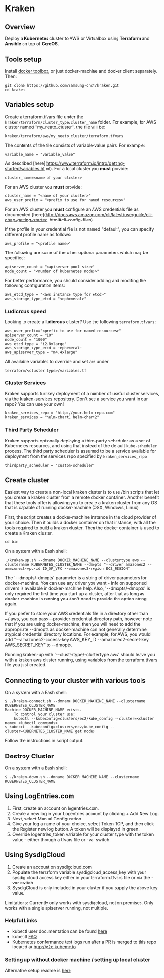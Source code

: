 # Kraken
## Overview
Deploy a __Kubernetes__ cluster to AWS or Virtualbox using __Terraform__  and __Ansible__ on top of __CoreOS__.

## Tools setup
Install [docker toolbox](https://www.docker.com/docker-toolbox), or just docker-machine and docker client separately.
Then:

    git clone https://github.com/samsung-cnct/kraken.git
    cd kraken

## Variables setup

Create a terraform.tfvars file under the `kraken/terraform/cluster_type/cluster_name` folder.
For example, for AWS cluster named "my_neato_cluster", the file will be:

    kraken/terraform/aws/my_neato_cluster/terraform.tfvars

The contents of the file consists of variable-value pairs. For example:

    variable_name = "variable_value"

As described [here](https://www.terraform.io/intro/getting-started/variables.ht
ml). For a local cluster you __must__ provide:

    cluster_name=<name of your cluster>

For an AWS cluster you __must__ provide:

    cluster_name = "<name of your cluster>"
    aws_user_prefix = "<prefix to use for named resources>"

For an AWS cluster you __must__ configure an AWS credentials file as documented [here](http://docs.aws.amazon.com/cli/latest/userguide/cli-chap-getting-started
.html#cli-config-files)

If the profile in your credential file is not named "default", you can specify
 different profile name as follows:

    aws_profile = "<profile name>"

The following are some of the other optional parameters which may be specified:

    apiserver_count = "<apiserver pool size>"
    node_count = "<number of kubernetes nodes>"

For better performance, you should consider adding and modifing the following configuration items:

    aws_etcd_type = "<aws instance type for etcd>"
    aws_storage_type_etcd = "<ephemeral>"

### Ludicrous speed

Looking to create a **ludicrous** cluster? Use the following `terraform.tfvars`:

    aws_user_prefix="<prefix to use for named resources>"
    apiserver_count = "10"
    node_count = "1000"
    aws_etcd_type = "i2.8xlarge"
    aws_storage_type_etcd = "ephemeral"
    aws_apiserver_type = "m4.4xlarge"

All available variables to override and set are under

    terraform/<cluster type>/variables.tf

### Cluster Services

Kraken supports turnkey deployment of a number of useful cluster services, via the [kraken-services](https://github.com/samsung-cnct/kraken-services) repository.  Don't see a service you want in our repo?  You can use your own!

    kraken_services_repo = "http://your.helm-repo.com"
    kraken_services = "helm-chart1 helm-chart2"

### Third Party Scheduler

Kraken supports optionally deploying a third-party scheduler as a set of Kubernetes resources, and using that instead of the default `kube-scheduler` process.  The third party scheduler is assumed to be a service available for deployment from the services repo specified by `kraken_services_repo`

    thirdparty_scheduler = "custom-scheduler"

## Create cluster

Easiest way to create a non-local kraken cluster is to use /bin scripts that let you create a kraken cluster from a remote docker container.
Another benefit that these tools offer is allowing you to create a kraken cluster from any OS that is capable of running docker-machine (OSX, Windows, Linux)

First, the script creates a docker-machine instance in the cloud provider of your choice.
Then it builds a docker container on that instance, with all the tools required to build a kraken cluster.
Then the docker container is used to create a Kraken cluster.

    cd bin

On a system with a Bash shell:

    ./kraken-up.sh --dmname DOCKER_MACHINE_NAME --clustertype aws --clustername KUBERNETES_CLUSTER_NAME --dmopts "--driver amazonec2 --amazonec2-vpc-id ID_OF_VPC --amazonec2-region EC2_REGION"

The '--dmopts/-dmopts' parameter is a string of driver parameters for docker-machine. You can use any driver you want - info on supported drivers is available in docker-machine help. Also, '--dmopts/-dmopts' is only required the first time you start up a cluster, after that as long as docker-machine is running you don't need to provide the option string again.

If you prefer to store your AWS credentials file in a directory other than ~/.aws, you can pass --provider-credential-directory path, however note that if you are using docker-machine, then you will need to add the appropriate --dmopts as docker-machine can not generally determine atypical credential directory locations. For example, for AWS, you would add "--amazonec2-access-key AWS_KEY_ID --amazonec2-secret-key AWS_SECRET_KEY" to --dmopts.

Running kraken-up with '--clustertype/-clustertype aws' should leave you with a kraken aws cluster running, using variables from the terraform.tfvars file you just created.

## Connecting to your cluster with various tools
On a system with a Bash shell:

    $ ./kraken-connect.sh --dmname DOCKER_MACHINE_NAME --clustername KUBERNETES_CLUSTER_NAME
    Machine DOCKER_MACHINE_NAME exists.
        To control your cluster use:
        kubectl --kubeconfig=clusters/ec2/kube_config --cluster=<cluster name> <kubectl commands>
    $ kubectl --kubeconfig=clusters/ec2/kube_config --cluster=KUBERNETES_CLUSTER_NAME get nodes

Follow the instructions in script output.

## Destroy Cluster
On a system with a Bash shell:

    $ ./kraken-down.sh --dmname DOCKER_MACHINE_NAME --clustername KUBERNETES_CLUSTER_NAME

## Using LogEntries.com
1. First, create an account on logentries.com.
2. Create a new log in your Logentries account by clicking + Add New Log.
3. Next, select Manual Configuration.
4. Give your log a name of your choice, select Token TCP, and then click the Register new log button. A token will be displayed in green.
5. Override logentries_token variable for your cluster type with the token value - either through a tfvars file or -var switch.

## Using SysdigCloud
1. Create an account on sysdigcloud.com
2. Populate the terraform variable sysdigcloud_access_key with your sysdig cloud access key either in your terraform.tfvars file or via the -var switch
3. SysdigCloud is only included in your cluster if you supply the above key value.

Limitations: Currently only works with sysdigcloud, not on premises.  Only works with a single apiserver running, not multiple.

### Helpful Links
* kubectl user documentation can be found [here](https://github.com/GoogleCloudPlatform/kubernetes/blob/master/docs/kubectl.md)
* kubectl [FAQ](https://github.com/GoogleCloudPlatform/kubernetes/wiki/User-FAQ)
* Kubernetes conformance test logs run after a PR is merged to this repo located at http://e2e.kubeme.io

### Setting up without docker machine / setting up local cluster
Alternative setup readme is [here](README-NO-DOCKERMACHINE.md)
